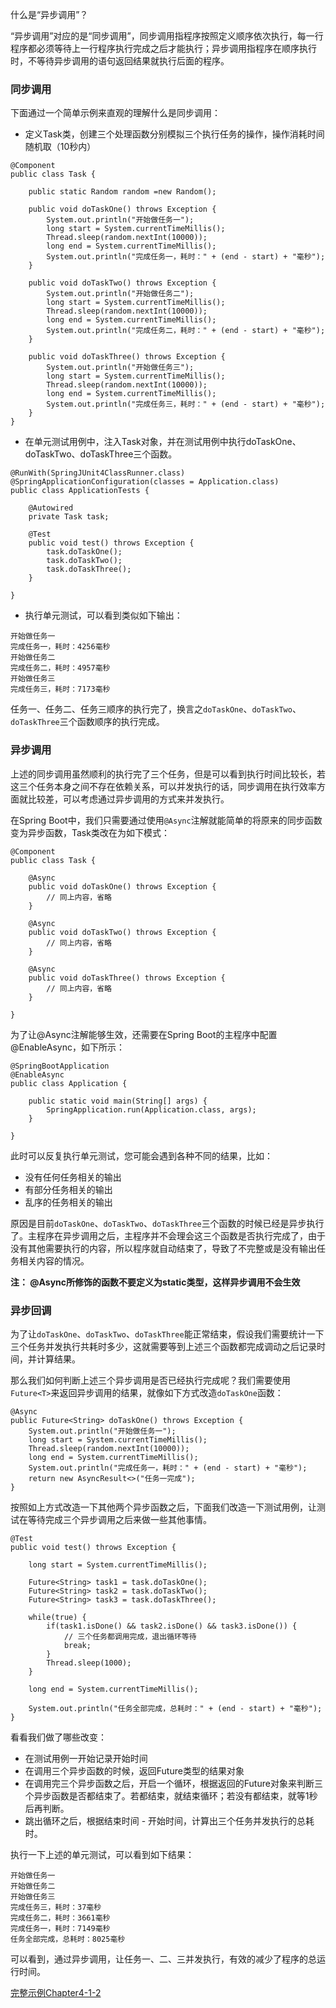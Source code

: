 什么是“异步调用”？

“异步调用”对应的是“同步调用”，同步调用指程序按照定义顺序依次执行，每一行程序都必须等待上一行程序执行完成之后才能执行；异步调用指程序在顺序执行时，不等待异步调用的语句返回结果就执行后面的程序。

### 同步调用

下面通过一个简单示例来直观的理解什么是同步调用：

* 定义Task类，创建三个处理函数分别模拟三个执行任务的操作，操作消耗时间随机取（10秒内）

```
@Component
public class Task {

    public static Random random =new Random();

    public void doTaskOne() throws Exception {
        System.out.println("开始做任务一");
        long start = System.currentTimeMillis();
        Thread.sleep(random.nextInt(10000));
        long end = System.currentTimeMillis();
        System.out.println("完成任务一，耗时：" + (end - start) + "毫秒");
    }

    public void doTaskTwo() throws Exception {
        System.out.println("开始做任务二");
        long start = System.currentTimeMillis();
        Thread.sleep(random.nextInt(10000));
        long end = System.currentTimeMillis();
        System.out.println("完成任务二，耗时：" + (end - start) + "毫秒");
    }

    public void doTaskThree() throws Exception {
        System.out.println("开始做任务三");
        long start = System.currentTimeMillis();
        Thread.sleep(random.nextInt(10000));
        long end = System.currentTimeMillis();
        System.out.println("完成任务三，耗时：" + (end - start) + "毫秒");
    }
}
```

* 在单元测试用例中，注入Task对象，并在测试用例中执行doTaskOne、doTaskTwo、doTaskThree三个函数。

```
@RunWith(SpringJUnit4ClassRunner.class)
@SpringApplicationConfiguration(classes = Application.class)
public class ApplicationTests {

	@Autowired
	private Task task;

	@Test
	public void test() throws Exception {
		task.doTaskOne();
		task.doTaskTwo();
		task.doTaskThree();
	}

}
```

* 执行单元测试，可以看到类似如下输出：
```
开始做任务一
完成任务一，耗时：4256毫秒
开始做任务二
完成任务二，耗时：4957毫秒
开始做任务三
完成任务三，耗时：7173毫秒
```

任务一、任务二、任务三顺序的执行完了，换言之``doTaskOne``、``doTaskTwo``、``doTaskThree``三个函数顺序的执行完成。

### 异步调用

上述的同步调用虽然顺利的执行完了三个任务，但是可以看到执行时间比较长，若这三个任务本身之间不存在依赖关系，可以并发执行的话，同步调用在执行效率方面就比较差，可以考虑通过异步调用的方式来并发执行。

在Spring Boot中，我们只需要通过使用``@Async``注解就能简单的将原来的同步函数变为异步函数，Task类改在为如下模式：

```
@Component
public class Task {

    @Async
    public void doTaskOne() throws Exception {
        // 同上内容，省略
    }

    @Async
    public void doTaskTwo() throws Exception {
        // 同上内容，省略
    }

    @Async
    public void doTaskThree() throws Exception {
        // 同上内容，省略
    }

}
```

为了让@Async注解能够生效，还需要在Spring Boot的主程序中配置@EnableAsync，如下所示：

```
@SpringBootApplication
@EnableAsync
public class Application {

	public static void main(String[] args) {
		SpringApplication.run(Application.class, args);
	}

}
```

此时可以反复执行单元测试，您可能会遇到各种不同的结果，比如：

* 没有任何任务相关的输出
* 有部分任务相关的输出
* 乱序的任务相关的输出

原因是目前``doTaskOne``、``doTaskTwo``、``doTaskThree``三个函数的时候已经是异步执行了。主程序在异步调用之后，主程序并不会理会这三个函数是否执行完成了，由于没有其他需要执行的内容，所以程序就自动结束了，导致了不完整或是没有输出任务相关内容的情况。

__注： @Async所修饰的函数不要定义为static类型，这样异步调用不会生效__

### 异步回调

为了让``doTaskOne``、``doTaskTwo``、``doTaskThree``能正常结束，假设我们需要统计一下三个任务并发执行共耗时多少，这就需要等到上述三个函数都完成调动之后记录时间，并计算结果。

那么我们如何判断上述三个异步调用是否已经执行完成呢？我们需要使用``Future<T>``来返回异步调用的结果，就像如下方式改造``doTaskOne``函数：

```
@Async
public Future<String> doTaskOne() throws Exception {
    System.out.println("开始做任务一");
    long start = System.currentTimeMillis();
    Thread.sleep(random.nextInt(10000));
    long end = System.currentTimeMillis();
    System.out.println("完成任务一，耗时：" + (end - start) + "毫秒");
    return new AsyncResult<>("任务一完成");
}
```

按照如上方式改造一下其他两个异步函数之后，下面我们改造一下测试用例，让测试在等待完成三个异步调用之后来做一些其他事情。

```
@Test
public void test() throws Exception {

	long start = System.currentTimeMillis();

	Future<String> task1 = task.doTaskOne();
	Future<String> task2 = task.doTaskTwo();
	Future<String> task3 = task.doTaskThree();

	while(true) {
		if(task1.isDone() && task2.isDone() && task3.isDone()) {
			// 三个任务都调用完成，退出循环等待
			break;
		}
		Thread.sleep(1000);
	}

	long end = System.currentTimeMillis();

	System.out.println("任务全部完成，总耗时：" + (end - start) + "毫秒");
}
```

看看我们做了哪些改变：

* 在测试用例一开始记录开始时间
* 在调用三个异步函数的时候，返回Future<String>类型的结果对象
* 在调用完三个异步函数之后，开启一个循环，根据返回的Future<String>对象来判断三个异步函数是否都结束了。若都结束，就结束循环；若没有都结束，就等1秒后再判断。
* 跳出循环之后，根据结束时间 - 开始时间，计算出三个任务并发执行的总耗时。

执行一下上述的单元测试，可以看到如下结果：

```
开始做任务一
开始做任务二
开始做任务三
完成任务三，耗时：37毫秒
完成任务二，耗时：3661毫秒
完成任务一，耗时：7149毫秒
任务全部完成，总耗时：8025毫秒
```

可以看到，通过异步调用，让任务一、二、三并发执行，有效的减少了程序的总运行时间。

[完整示例Chapter4-1-2](完整示例Chapter4-1-2)